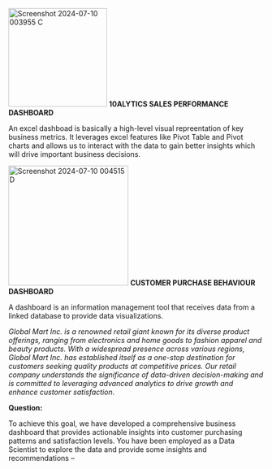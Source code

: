 <img width="194" alt="Screenshot 2024-07-10 003955 C" src="https://github.com/halimotoye/Dashboarding-in-Excel/assets/172057907/d400d464-53bd-4435-a9c2-33455f3d20fa"> **10ALYTICS SALES PERFORMANCE DASHBOARD**

An excel dashboad is basically a high-level visual repreentation of key business metrics.
It leverages excel features like Pivot Table and Pivot charts and allows us to interact with the data to gain better insights which will drive important business decisions.

<img width="236" alt="Screenshot 2024-07-10 004515 D" src="https://github.com/halimotoye/Dashboarding-in-Excel/assets/172057907/4ebacdcc-9611-42e4-9b78-4be34ce4e43f"> **CUSTOMER PURCHASE BEHAVIOUR DASHBOARD**

A dashboard is an information management tool that receives data from a linked database to provide data visualizations.

_Global Mart Inc. is a renowned retail giant known for its diverse product offerings, ranging from electronics and home goods to fashion apparel and beauty products. With a widespread presence across various regions, Global Mart Inc. has established itself as a one-stop destination for customers seeking quality products at competitive prices. Our retail company understands the significance of data-driven decision-making and is committed to leveraging advanced analytics to drive growth and enhance customer satisfaction._

**Question:**

To achieve this goal, we have developed a comprehensive business dashboard that provides actionable insights into customer purchasing patterns and satisfaction levels. You have been employed as a Data Scientist to explore the data and provide some insights and recommendations –

